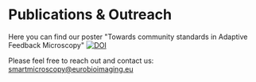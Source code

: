 # Publications & Outreach

Here you can find our poster "Towards community standards in Adaptive Feedback Microscopy" [![DOI](https://zenodo.org/badge/DOI/10.5281/zenodo.8010940.svg)](https://doi.org/10.5281/zenodo.8010940)

Please feel free to reach out and contact us: smartmicroscopy@eurobioimaging.eu